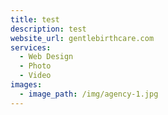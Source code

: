 ```yaml
---
title: test
description: test
website_url: gentlebirthcare.com
services:
  - Web Design
  - Photo
  - Video
images:
  - image_path: /img/agency-1.jpg
---
```



